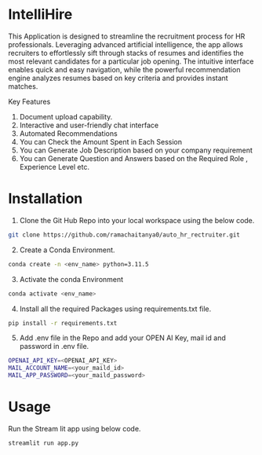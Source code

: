 #  IntelliHire

 This Application is designed to streamline the recruitment process for HR professionals.
 Leveraging advanced artificial intelligence, the app allows recruiters to effortlessly 
 sift through stacks of resumes and identifies the most relevant candidates for a particular
 job opening. The intuitive interface enables quick and easy navigation, while the powerful 
 recommendation engine analyzes resumes based on key criteria and provides instant matches.

Key Features
1. Document upload capability.
2. Interactive and user-friendly chat interface
3. Automated Recommendations
4. You can Check the Amount Spent in Each Session 
5. You can Generate Job Description based on your company requirement
6. You can Generate Question and Answers based on the Required Role , Experience Level etc.

# Installation

1. Clone the Git Hub Repo into your local workspace using the below code.
```sh
git clone https://github.com/ramachaitanya0/auto_hr_rectruiter.git 
```

2. Create a Conda Environment.
```sh
conda create -n <env_name> python=3.11.5
```

3. Activate the conda Environment
```sh
conda activate <env_name> 
```

4. Install all the required Packages using requirements.txt file.
```sh
pip install -r requirements.txt
```
5. Add .env file in the Repo and add your OPEN AI Key, mail id and password in .env file.

```sh
OPENAI_API_KEY=<OPENAI_API_KEY>
MAIL_ACCOUNT_NAME=<your_maild_id>
MAIL_APP_PASSWORD=<your_maild_password>
```

# Usage

Run the Stream lit app using below code.
```sh
streamlit run app.py
```



